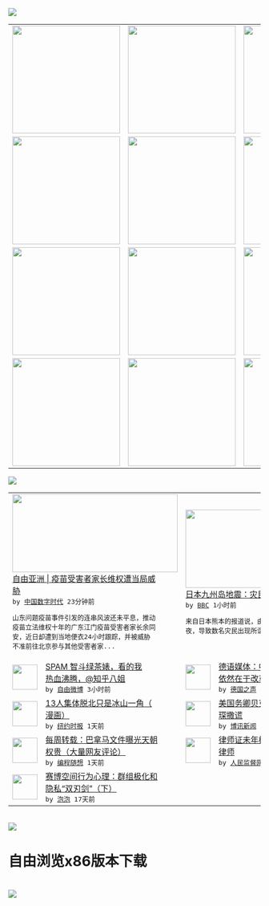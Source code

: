 

<a href="https://github.com/greatfire/z/raw/master/FreeBrowser.apk"><img src="https://raw.githubusercontent.com/greatfire/wiki/master/x/header.png" /></a><table><tr><td width="262" align="center" valign="center"><a href="https://github.com/greatfire/wiki/wiki/nyt" title="纽约时报中文网 国际纵览"><img src="https://raw.githubusercontent.com/greatfire/wiki/master/x/nyt_flag.png" width="215"/></a></td><td width="262" align="center" valign="center"><a href="https://github.com/greatfire/wiki/wiki/dw" title=""><img src="https://raw.githubusercontent.com/greatfire/wiki/master/x/dw_flag.png" width="215"/></a></td><td width="262" align="center" valign="center"><a href="https://github.com/greatfire/wiki/wiki/rmjd" title=""><img src="https://raw.githubusercontent.com/greatfire/wiki/master/x/rmjd_flag.png" width="215"/></a></td></tr><tr><td width="262" align="center" valign="center"><a href="https://github.com/paopaonetizen/website" title="泡泡 - 未经审查的互联网信息"><img src="https://raw.githubusercontent.com/greatfire/wiki/master/x/pp_flag.png" width="215"/></a></td><td width="262" align="center" valign="center"><a href="https://github.com/getlantern/mirror" title="以及自由微博和GreatFire.org官方中文论坛"><img src="https://raw.githubusercontent.com/greatfire/wiki/master/x/lantern_flag.png" width="215"/></a></td><td width="262" align="center" valign="center"><a href="https://github.com/cdtmirrors/m/" title=""><img src="https://raw.githubusercontent.com/greatfire/wiki/master/x/cdt_flag.png" width="215"/></a></td></tr><tr><td width="262" align="center" valign="center"><a href="https://github.com/program-think/blog" title="编程随想的博客"><img src="https://raw.githubusercontent.com/greatfire/wiki/master/x/pt_flag.png" width="215"/></a></td><td width="262" align="center" valign="center"><a href="https://github.com/greatfire/wiki/wiki/bbc" title=""><img src="https://raw.githubusercontent.com/greatfire/wiki/master/x/bbc_flag.png" width="215"/></a></td><td width="262" align="center" valign="center"><a href="https://github.com/freeweibo/s" title="自由微博 - 匿名和不受屏蔽的新浪微博搜索"><img src="https://raw.githubusercontent.com/greatfire/wiki/master/x/fw_flag.png" width="215"/></a></td></tr><tr><td width="262" align="center" valign="center"><a href="https://github.com/greatfire/wiki/wiki/google" title=""><img src="https://raw.githubusercontent.com/greatfire/wiki/master/x/google_flag.png" width="215"/></a></td><td width="262" align="center" valign="center"><a href="https://github.com/bxnews/boxun" title=""><img src="https://raw.githubusercontent.com/greatfire/wiki/master/x/bx_flag.png" width="215"/></a></td><td width="262" align="center" valign="center"><a href="https://github.com/greatfire/wiki/wiki/open-source" title="欢迎访问GreatFire.org开发者项目网站"><img src="https://raw.githubusercontent.com/greatfire/wiki/master/x/open-source_flag.png" width="215"/></a></td></tr></table><img src="https://raw.githubusercontent.com/greatfire/wiki/master/x/newsfeed text.png" /><table cols="4"><tr><td colspan="2" width="380"><a href="http://feedproxy.google.com/~r/chinadigitaltimes/IyPt/~3/nzl5D1rLAn4/"><img src="http://i0.wp.com/chinadigitaltimes.net/chinese/files/2016/04/Screen-Shot-2016-04-18-at-%E4%B8%8A%E5%8D%8811.11.39.png?resize=450%2C335" width="330" height="156"/></a></br><a href="http://feedproxy.google.com/~r/chinadigitaltimes/IyPt/~3/nzl5D1rLAn4/">自由亚洲 | 疫苗受害者家长维权遭当局威<br/>胁</a></br><kbd> by <a href="http://chinadigitaltimes.net/chinese/">中国数字时代</a> 23分钟前 </kbd></br><pre>山东问题疫苗事件引发的连串风波还未平息，推动<br/>疫苗立法维权十年的广东江门疫苗受害者家长余同<br/>安，近日却遭到当地便衣24小时跟踪，并被威胁<br/>不准前往北京参与其他受害者家...</pre></td><td colspan="2" width="380"><a href="http://www.bbc.com/zhongwen/simp/world/2016/04/160418_japan_quake_economyclass_pg"><img src="http://ichef.bbci.co.uk/news/ws/106/amz/worldservice/live/assets/images/2016/04/18/160418170032_japan_quake_carpark_help_304x171_reuters_nocredit.jpg" width="330" height="156"/></a></br><a href="http://www.bbc.com/zhongwen/simp/world/2016/04/160418_japan_quake_economyclass_pg">日本九州岛地震：灾民出现经济舱综合症</a></br><kbd> by <a href="http://www.bbc.co.uk/zhongwen/simp">BBC</a> 1小时前 </kbd></br><pre>来自日本熊本的报道说，由于灾民蜗居在汽车中过<br/>夜，导致数名灾民出现所谓的经济舱综合症。</pre></td></tr><tr><td><img src="https://raw.githubusercontent.com/greatfire/wiki/master/x/fw_logo.png" width="50" height="50"/></td><td width="280"><a href="https://freeweibo.com/weibo/3965757496935613">SPAM 智斗绿茶婊，看的我<br/>热血沸腾，@知乎八姐</a></br><kbd> by <a href="https://freeweibo.com/">自由微博</a> 3小时前 </kbd></td><td><img src="http://www.dw.com/image/0,,18684912_302,00.jpg" width="50" height="50"/></td><td width="280"><a href="http://dw.com/p/1IXsC?maca=chi-GK-text-greatfire-all-chinese-15625-xml-mrss">德语媒体：中国经济好坏的关键<br/>依然在于改革</a></br><kbd> by <a href="http://dw.de">德国之声</a> 4小时前 </kbd></td></tr><tr><td><img src="http://static01.nyt.com/images/2016/04/15/opinion/15inytedhengart/15inytedhengart-articleLarge.jpg" width="50" height="50"/></td><td width="280"><a href="https://d3qlz4p8smvoli.cloudfront.net/opinion/20160418/c18heng/">13人集体脱北只是冰山一角（<br/>漫画）</a></br><kbd> by <a href="http://m.cn.nytimes.com/">纽约时报</a> 1天前 </kbd></td><td><img src="http://www.boxun.com/news/images/2016/04/201604180300china2.jpg" width="50" height="50"/></td><td width="280"><a href="http://www.boxun.com/news/gb/china/2016/04/201604180300.shtml">美国务卿贝克要人吴建民揭钱其<br/>琛撒谎</a></br><kbd> by <a href="http://www.boxun.com">博讯新闻</a> 1天前 </kbd></td></tr><tr><td><img src="http://lh3.googleusercontent.com/f8luwt2ckL1p7TeoT-qqmCG2sc7_mEjGhIXuSRCXzqLrZ623Onm78wKH4TciogtOxPFWtpo-fPf2murTjYIPCvWw2nvGfsj4nt3XI6u1sSQPWVZheIDGc91wmEml" width="50" height="50"/></td><td width="280"><a href="http://feedproxy.google.com/~r/programthink/~3/41SMxPsQ5Wg/weekly-share-100.html">每周转载：巴拿马文件曝光天朝<br/>权贵（大量网友评论）</a></br><kbd> by <a href="http://program-think.blogspot.com">编程随想</a> 1天前 </kbd></td><td><img src="https://raw.githubusercontent.com/greatfire/wiki/master/x/rmjd_logo.png" width="50" height="50"/></td><td width="280"><a href="http://www.rmjdw.com//fazhibobao/20160414/15525.html">律师证未年检 河北法官报警抓<br/>律师 </a></br><kbd> by <a href="http://www.rmjdw.com/">人民监督网</a> 4天前 </kbd></td></tr><tr><td><img src="https://pao-pao.net/sites/pao-pao.net/files/styles/large/public/xia_pian_wen_zhong_tu_.jpg?itok=PbTXxyjR" width="50" height="50"/></td><td width="280"><a href="https://pao-pao.net/article/684">赛博空间行为心理：群组极化和<br/>隐私“双刃剑”（下）</a></br><kbd> by <a href="https://pao-pao.net">泡泡</a> 17天前 </kbd></td></table></br><a href="https://github.com/greatfire/z/raw/master/FreeBrowser.apk"><img src="https://raw.githubusercontent.com/greatfire/wiki/master/x/download app.png" /></a><h1>自由浏览x86版本下载<h1><a href="https://github.com/greatfire/z/raw/master/FreeBrowser-x86.apk"><img src="https://raw.githubusercontent.com/greatfire/images/master/fb86.qr.png" /></a>